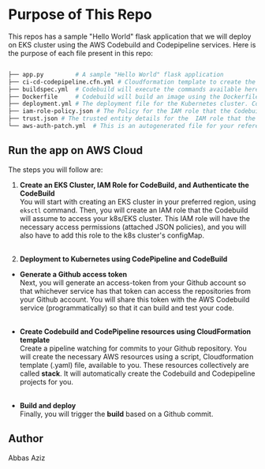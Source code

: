 # Purpose of This Repo

This repos has a sample "Hello World" flask application that we will deploy on EKS cluster using the AWS Codebuild and Codepipeline services.
Here is the purpose of each file present in this repo:

```bash

├── app.py         # A sample "Hello World" flask application
├── ci-cd-codepipeline.cfn.yml # Cloudformation template to create the Codebuild, and Codepipeline, and related resources.
├── buildspec.yml  # Codebuild will execute the commands available here.
├── Dockerfile     # Codebuild will build an image using the Dockerfile, and push it to the Dockerhub/or AWS ECR.
├── deployment.yml # The deployment file for the Kubernetes cluster. Codebuild will apply this deployment using the one of the kubectl commands.
├── iam-role-policy.json # The Policy for the IAM role that the Codebuild will assume
├── trust.json # The trusted entity details for the  IAM role that the COdebuild will assume
└── aws-auth-patch.yml  # This is an autogenerated file for your reference.
```

## Run the app on AWS Cloud

The steps you will follow are:

1. **Create an EKS Cluster, IAM Role for CodeBuild, and Authenticate the CodeBuild**<br>
   You will start with creating an EKS cluster in your preferred region, using `eksctl` command. Then, you will create an IAM role that the Codebuild will assume to access your k8s/EKS cluster. This IAM role will have the necessary access permissions (attached JSON policies), and you will also have to add this role to the k8s cluster's configMap. <br><br>

2. **Deployment to Kubernetes using CodePipeline and CodeBuild**

- **Generate a Github access token**<br>Next, you will generate an access-token from your Github account so that whichever service has that token can access the repositories from your Github account. You will share this token with the AWS Codebuild service (programmatically) so that it can build and test your code. <br><br>

- **Create Codebuild and CodePipeline resources using CloudFormation template**<br>Create a pipeline watching for commits to your Github repository. You will create the necessary AWS resources using a script, Cloudformation template (.yaml) file, available to you. These resources collectively are called **stack**. It will automatically create the Codebuild and Codepipeline projects for you. <br><br>

- **Build and deploy**<br>Finally, you will trigger the **build** based on a Github commit.

## Author

Abbas Aziz
